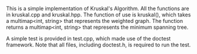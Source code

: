 This is a simple implementation of Kruskal's Algorithm. All the functions are in kruskal.cpp and kruskal.hpp.
The function of use is kruskal(), which takes a multimap<int, string> that represents the weighted graph. 
The function returns a multimap<int, string> that represents the minimum spanning tree.

A simple test is provided in test.cpp, which made use of the doctest framework. 
Note that all files, including doctest.h, is required to run the test. 
